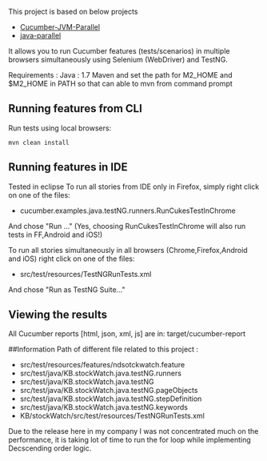 

This project is based on below projects
* [Cucumber-JVM-Parallel](https://github.com/tristanmccarthy/Cucumber-JVM-Parallel)
* [java-parallel](https://github.com/cucumber/cucumber-jvm/tree/java-parallel-example/examples/java-parallel)

It allows you to run Cucumber features (tests/scenarios) in multiple browsers simultaneously using Selenium (WebDriver) and TestNG.

Requirements :
Java : 1.7
Maven and set the path for M2_HOME and $M2_HOME in PATH so that can able to mvn from command prompt

## Running features from CLI
Run tests using local browsers:

    mvn clean install
    
## Running features in IDE
Tested in eclipse
To run all stories from IDE only in Firefox, simply right click on one of the files:
* cucumber.examples.java.testNG.runners.RunCukesTestInChrome


And chose "Run ..."
(Yes, choosing RunCukesTestInChrome will also run tests in FF,Android and iOS!)



To run all stories simultaneously in all browsers (Chrome,Firefox,Android and iOS) right click on one of the files:
* src/test/resources/TestNGRunTests.xml

And chose "Run as TestNG Suite..."



## Viewing the results
All Cucumber reports [html, json, xml, js] are in: target/cucumber-report

##Information 
Path of different file related to this project :

* src/test/resources/features/ndsotckwatch.feature 
* src/test/java/KB.stockWatch.java.testNG.runners
* src/test/java/KB.stockWatch.java.testNG
* src/test/java/KB.stockWatch.java.testNG.pageObjects
* src/test/java/KB.stockWatch.java.testNG.stepDefinition
* src/test/java/KB.stockWatch.java.testNG.keywords
* KB/stockWatch/src/test/resources/TestNGRunTests.xml 

Due to the release here in my company I was not concentrated much on the performance, it is taking lot of time to run the for loop 
     while implementing Decscending order logic.
     

